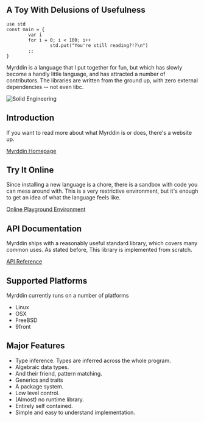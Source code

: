 A Toy With Delusions of Usefulness
----------------------------------

    use std
    const main = {
            var i
            for i = 0; i < 100; i++
                    std.put("You're still reading?!?\n")
            ;;
    }

Myrddin is a language that I put together for fun, but which has slowly become
a handly little language, and has attracted a number of contributors. The libraries
are written from the ground up, with zero external dependencies -- not even libc.

![Solid Engineering](http://eigenstate.org/myrddin/tacoma-narrows.jpg "Solid Engineering")

Introduction
-------------

If you want to read more about what Myrddin is or does, there's a website up.

[Myrddin Homepage](http://eigenstate.org/myrddin/)

Try It Online
-------------

Since installing a new language is a chore, there is a sandbox with code you can mess
around with. This is a very restrictive environment, but it's enough to get an idea
of what the language feels like.

[Online Playground Environment](http://eigenstate.org/myrddin/playground/)

API Documentation
-------------

Myrddin ships with a reasonably useful standard library, which covers many common uses. As
stated before, This library is implemented from scratch.

[API Reference](http://eigenstate.org/myrddin/doc/)

Supported Platforms
-------------------

Myrddin currently runs on a number of platforms

- Linux
- OSX
- FreeBSD
- 9front

Major Features
--------------

- Type inference. Types are inferred across the whole program.
- Algebraic data types.
- And their friend, pattern matching.
- Generics and traits
- A package system.
- Low level control.
- (Almost) no runtime library.
- Entirely self contained.
- Simple and easy to understand implementation.

